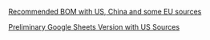[Recommended BOM with US, China and some EU sources](https://docs.google.com/spreadsheets/d/e/2PACX-1vQKTQRPsufotex2pgKZs6gdDjUGlbPzPMrz_vgNp8odzEya9Jntykz1X8XHGsFwYE4CXp_6QBfreYBq/pubhtml?gid=1433998558&single=true)


[Preliminary Google Sheets Version with US Sources](https://docs.google.com/spreadsheets/d/1UV62ADl2gtK5vL0fV1nwevR6O9Ppzs0MBe7jnsI-jo4/edit#gid=1444976440)
